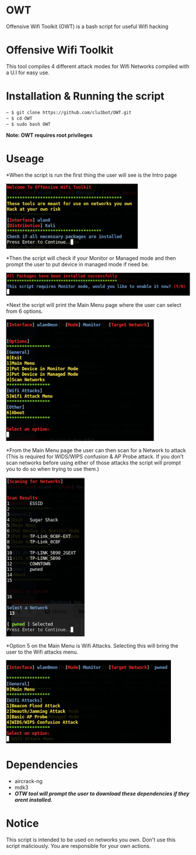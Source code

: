 # OWT
Offensive Wifi Toolkit (OWT) is a bash script for useful Wifi hacking
# Offensive Wifi Toolkit
This tool compiles 4 different attack modes for Wifi Networks compiled with a U.I for easy use.

# Installation & Running the script
```
~ $ git clone https://github.com/clu3bot/OWT.git
~ $ cd OWT
~ $ sudo bash OWT
```
**Note: OWT requires root privileges**

# Useage
*When the script is run the first thing the user will see is the Intro page

![img1](img/img1.png)

*Then the script will check if your Monitor or Managed mode and then prompt the user to put device in managed mode if need be.

![img2](img/img2.png)

*Next the script will print the Main Menu page where the user can select from 6 options.

![img3](img/img3.png)

*From the Main Menu page the user can then scan for a Network to attack (This is required for WIDS/WIPS confusion & AP Probe attack. If you don't scan networks before using either of those attacks the script will prompt you to do so when trying to use them.)

![img4](img/img4.png)

*Option 5 on the Main Menu is Wifi Attacks. Selecting this will bring the user to the Wifi attacks menu.

![img5](img/img5.png)

# Dependencies 
* aircrack-ng 
* mdk3
* ***OTW tool will prompt the user to download these dependencies if they arent installed.***

# Notice

This script is intended to be used on networks you own. Don't use this script maliciously. You are responsible for your own actions.
